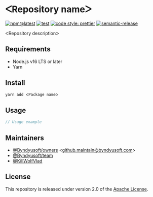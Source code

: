 # ᐸRepository nameᐳ

[![npm@latest](https://img.shields.io/npm/v/@@byndyusoft/nest-schematics/latest.svg)](https://www.npmjs.com/package/@@byndyusoft/nest-schematics)
[![test](https://github.com/Byndyusoft/node-typescript-template/actions/workflows/test.yaml/badge.svg?branch=master)](https://github.com/Byndyusoft/node-typescript-template/actions/workflows/test.yaml)
[![code style: prettier](https://img.shields.io/badge/code_style-prettier-ff69b4.svg)](https://github.com/prettier/prettier)
[![semantic-release](https://img.shields.io/badge/%20%20%F0%9F%93%A6%F0%9F%9A%80-semantic--release-e10079.svg)](https://github.com/semantic-release/semantic-release)

ᐸRepository descriptionᐳ

## Requirements

- Node.js v16 LTS or later
- Yarn

## Install

```bash
yarn add ᐸPackage nameᐳ
```

## Usage

```typescript
// Usage example
```

## Maintainers

- [@Byndyusoft/owners](https://github.com/orgs/Byndyusoft/teams/owners) <<github.maintain@byndyusoft.com>>
- [@Byndyusoft/team](https://github.com/orgs/Byndyusoft/teams/team)
- [@KillWolfVlad](https://github.com/KillWolfVlad)

## License

This repository is released under version 2.0 of the
[Apache License](https://www.apache.org/licenses/LICENSE-2.0).
